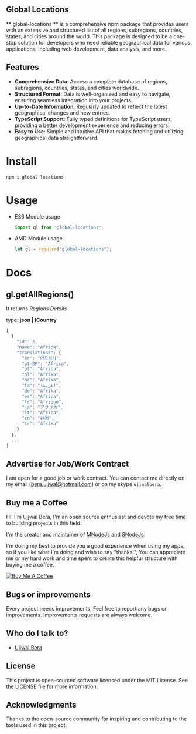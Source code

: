 ## Global Locations

** global-locations ** is a comprehensive npm package that provides users with an extensive and structured list of all regions, subregions, countries, states, and cities around the world. This package is designed to be a one-stop solution for developers who need reliable geographical data for various applications, including web development, data analysis, and more.

## Features

- **Comprehensive Data**: Access a complete database of regions, subregions, countries, states, and cities worldwide.
- **Structured Format**: Data is well-organized and easy to navigate, ensuring seamless integration into your projects.
- **Up-to-Date Information**: Regularly updated to reflect the latest geographical changes and new entries.
- **TypeScript Support**: Fully typed definitions for TypeScript users, providing a better development experience and reducing errors.
- **Easy to Use**: Simple and intuitive API that makes fetching and utilizing geographical data straightforward.

# Install

`npm i global-locations`

# Usage

- ES6 Module usage

  ```js
  import gl from "global-locations";
  ```

- AMD Module usage

  ```js
  let gl = require("global-locations");
  ```

# Docs

## gl.getAllRegions()

It returns _Regions Details_

type: **json | ICountry**

```js
[
  {
    "id": 1,
    "name": "Africa",
    "translations": {
      "kr": "아프리카",
      "pt-BR": "África",
      "pt": "África",
      "nl": "Afrika",
      "hr": "Afrika",
      "fa": "آفریقا",
      "de": "Afrika",
      "es": "África",
      "fr": "Afrique",
      "ja": "アフリカ",
      "it": "Africa",
      "cn": "非洲",
      "tr": "Afrika"
    }
  },
  ...
]
```

## Advertise for Job/Work Contract

I am open for a good job or work contract. You can contact me directly on my email ([bera.ujjwal@hotmail.com](mailto:bera.ujjwal@hotmail.com "bera.ujjwal@hotmail.com")) or on my skype `ujjwalbera`.

## Buy me a Coffee

Hi! I'm Ujjwal Bera, I'm an open source enthusiast and devote my free time to building projects in this field.

I'm the creator and maintainer of [MNodeJs](https://github.com/beraujjwal/mnodejs/blob/main/README.md) and [SNodeJs](https://github.com/beraujjwal/snode/blob/main/README.md).

I'm doing my best to provide you a good experience when using my apps, so if you like what I'm doing and wish to say "thanks!", You can appreciate me or my hard work and time spent to create this helpful structure with buying me a coffee.

<a href="https://www.buymeacoffee.com/beraujjwalu" target="_blank"><img src="https://bmc-cdn.nyc3.digitaloceanspaces.com/BMC-button-images/custom_images/orange_img.png" alt="Buy Me A Coffee" style="height: auto !important;width: auto !important;" ></a>

## Bugs or improvements

Every project needs improvements, Feel free to report any bugs or improvements. Improvements requests are always welcome.

## Who do I talk to?

- [Ujjwal Bera](https://github.com/beraujjwal)

## License

This project is open-sourced software licensed under the MIT License. See the LICENSE file for more information.

## Acknowledgments

Thanks to the open-source community for inspiring and contributing to the tools used in this project.
